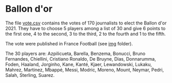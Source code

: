 # Ballon d'or

The file [vote.csv](vote.csv) contains the votes of 170 journalists to elect the Ballon d'or 2021. They have to choose 5 players among a list of 30 and give 6 points to the first one, 4 to the second, 3 to the third, 2 to the fourth and 1 to the fifth.

The vote were published in France Football (see [img](img) folder).

The 30 players are:
Azpilicueta, Barella, Benzema, Bonucci, Bruno Fernandes, Chiellini, Cristiano Ronaldo, De Bruyne, Dias, Donnarumma, Foden, Haaland, Jorginho, Kane, Kanté, Kjaer, Lewandowski, Lukaku, Mahrez, Martinez, Mbappé, Messi, Modric, Moreno,  Mount, Neymar, Pedri, Salah, Sterling, Suarez.
